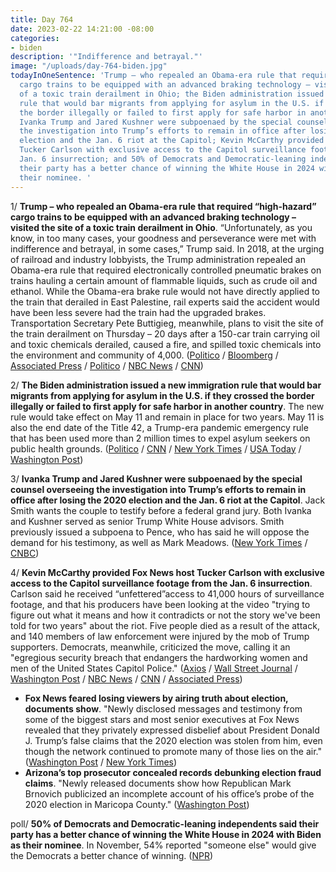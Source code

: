 ```yaml
---
title: Day 764
date: 2023-02-22 14:21:00 -08:00
categories:
- biden
description: '"Indifference and betrayal."'
image: "/uploads/day-764-biden.jpg"
todayInOneSentence: 'Trump – who repealed an Obama-era rule that required “high-hazard”
  cargo trains to be equipped with an advanced braking technology – visited the site
  of a toxic train derailment in Ohio; the Biden administration issued a new immigration
  rule that would bar migrants from applying for asylum in the U.S. if they crossed
  the border illegally or failed to first apply for safe harbor in another country;
  Ivanka Trump and Jared Kushner were subpoenaed by the special counsel overseeing
  the investigation into Trump’s efforts to remain in office after losing the 2020
  election and the Jan. 6 riot at the Capitol; Kevin McCarthy provided Fox News host
  Tucker Carlson with exclusive access to the Capitol surveillance footage from the
  Jan. 6 insurrection; and 50% of Democrats and Democratic-leaning independents said
  their party has a better chance of winning the White House in 2024 with Biden as
  their nominee. '
---
```


1/ **Trump – who repealed an Obama-era rule that required “high-hazard” cargo trains to be equipped with an advanced braking technology – visited the site of a toxic train derailment in Ohio**. “Unfortunately, as you know, in too many cases, your goodness and perseverance were met with indifference and betrayal, in some cases,” Trump said. In 2018, at the urging of railroad and industry lobbyists, the Trump administration repealed an Obama-era rule that required electronically controlled pneumatic brakes on trains hauling a certain amount of flammable liquids, such as crude oil and ethanol. While the Obama-era brake rule would not have directly applied to the train that derailed in East Palestine, rail experts said the accident would have been less severe had the train had the upgraded brakes. Transportation Secretary Pete Buttigieg, meanwhile, plans to visit the site of the train derailment on Thursday – 20 days after a 150-car train carrying oil and toxic chemicals derailed, caused a fire, and spilled toxic chemicals into the environment and community of 4,000. ([Politico](https://www.politico.com/news/2023/02/22/donald-trump-ohio-visit-questions-safety-legacy-00083885) / [Bloomberg](https://www.bloomberg.com/news/articles/2023-02-22/trump-s-ohio-visit-prompts-review-of-his-own-rail-safety-record?sref=MIBMEEoj) / [Associated Press](https://apnews.com/article/politics-palestinian-territories-florida-donald-trump-ohio-a2d75b1403daa5b3b02a6f0ff1258f10) / [Politico](https://www.politico.com/news/2023/02/22/buttigieg-to-visit-scene-of-ohio-crash-scene-thursday-00083981) / [NBC News](https://www.nbcnews.com/politics/politics-news/buttigieg-visit-east-palestine-train-derailment-toxic-spill-rcna71812) / [CNN](https://www.cnn.com/2023/02/22/politics/buttigieg-east-palestine-ohio-train-derailment))

2/ **The Biden administration issued a new immigration rule that would bar migrants from applying for asylum in the U.S. if they crossed the border illegally or failed to first apply for safe harbor in another country**. The new rule would take effect on May 11 and remain in place for two years. May 11 is also the end date of the Title 42, a Trump-era pandemic emergency rule that has been used more than 2 million times to expel asylum seekers on public health grounds. ([Politico](https://www.politico.com/news/2023/02/21/biden-trump-migration-policy-asylum-00083873) / [CNN](https://www.cnn.com/2023/02/21/politics/asylum-policy-biden-administration/index.html) / [New York Times](https://www.nytimes.com/2023/02/21/us/biden-asylum-rules.html) / [USA Today](https://www.usatoday.com/story/news/politics/2023/02/21/immigration-biden-asylum-access-limit/11314187002/) / [Washington Post](https://www.washingtonpost.com/national-security/2023/02/21/border-asylum-rule-biden/)) 

3/ **Ivanka Trump and Jared Kushner were subpoenaed by the special counsel overseeing the investigation into Trump’s efforts to remain in office after losing the 2020 election and the Jan. 6 riot at the Capitol**. Jack Smith wants the couple to testify before a federal grand jury. Both Ivanka and Kushner served as senior Trump White House advisors. Smith previously issued a subpoena to Pence, who has said he will oppose the demand for his testimony, as well as Mark Meadows. ([New York Times](https://www.nytimes.com/2023/02/22/us/politics/jared-kushner-ivanka-trump-jan-6.html) / [CNBC](https://www.cnbc.com/2023/02/22/trump-daughter-ivanka-son-in-law-jared-kushner-subpoenaed-in-jan-6-criminal-probe-report.html))

4/ **Kevin McCarthy provided Fox News host Tucker Carlson with exclusive access to the Capitol surveillance footage from the Jan. 6 insurrection**. Carlson said he received “unfettered”access to 41,000 hours of surveillance footage, and that his producers have been looking at the video "trying to figure out what it means and how it contradicts or not the story we've been told for two years" about the riot. Five people died as a result of the attack, and 140 members of law enforcement were injured by the mob of Trump supporters. Democrats, meanwhile, criticized the move, calling it an "egregious security breach that endangers the hardworking women and men of the United States Capitol Police." ([Axios](https://www.axios.com/2023/02/20/kevin-mccarthy-tucker-carlson-jan-6-riot-footage) / [Wall Street Journal](https://www.wsj.com/articles/tucker-carlson-obtains-jan-6-riot-footage-prompting-anger-from-democrats-ef789497?mod=hp_lead_pos13) / [Washington Post](https://www.washingtonpost.com/politics/2023/02/21/tucker-carlson-kevin-mccarthy-jan-6-insurrection/) / [NBC News](https://www.nbcnews.com/politics/congress/tucker-carlson-says-access-44000-hours-jan-6-video-footage-rcna71642) / [CNN](https://www.cnn.com/2023/02/20/politics/kevin-mccarthy-tucker-carlson-january-6-footage/) / [Associated Press](https://apnews.com/article/capitol-riot-investigation-mccarthy-tucker-carlson-7d302bd512c950f28cd50df4f5d4703a))
 
 * **Fox News feared losing viewers by airing truth about election, documents show**. "Newly disclosed messages and testimony from some of the biggest stars and most senior executives at Fox News revealed that they privately expressed disbelief about President Donald J. Trump’s false claims that the 2020 election was stolen from him, even though the network continued to promote many of those lies on the air." ([Washington Post](https://www.washingtonpost.com/media/2023/02/17/fox-news-dominion-ratings-fear/) / [New York Times](https://www.nytimes.com/2023/02/16/business/media/fox-dominion-lawsuit.html))
 * **Arizona’s top prosecutor concealed records debunking election fraud claims**. "Newly released documents show how Republican Mark Brnovich publicized an incomplete account of his office’s probe of the 2020 election in Maricopa County." ([Washington Post](https://www.washingtonpost.com/politics/2023/02/22/arizona-election-fraud-claims-mark-brnovich/))


poll/ **50% of Democrats and Democratic-leaning independents said their party has a better chance of winning the White House in 2024 with Biden as their nominee**. In November, 54% reported "someone else" would give the Democrats a better chance of winning. ([NPR](https://www.npr.org/2023/02/22/1158538798/poll-bidens-standing-improves-while-trump-slumps-with-republican-voters))
